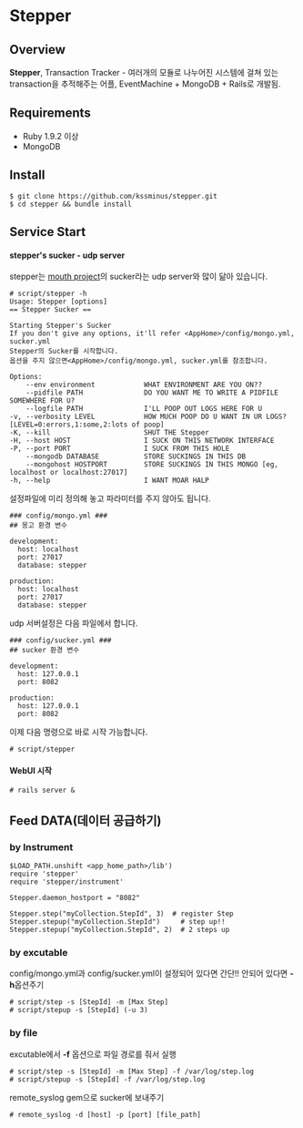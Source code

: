 # Stepper

## Overview

**Stepper**, Transaction Tracker - 여러개의 모듈로 나누어진 시스템에 걸쳐 있는 transaction을 추적해주는 어플, EventMachine + MongoDB + Rails로 개발됨.  
## Requirements
- Ruby 1.9.2 이상
- MongoDB

## Install
    $ git clone https://github.com/kssminus/stepper.git
    $ cd stepper && bundle install 


## Service Start
#### stepper's sucker - udp server
stepper는 [mouth project](https://github.com/cypriss/mouth)의 sucker라는 udp server와 많이 닮아 있습니다.

    # script/stepper -h
    Usage: Stepper [options]
    == Stepper Sucker ==
  
    Starting Stepper's Sucker
    If you don't give any options, it'll refer <AppHome>/config/mongo.yml, sucker.yml
    Stepper의 Sucker를 시작합니다.
    옵션을 주지 않으면<AppHome>/config/mongo.yml, sucker.yml를 참조합니다.
  
    Options:
        --env environment            WHAT ENVIRONMENT ARE YOU ON??
        --pidfile PATH               DO YOU WANT ME TO WRITE A PIDFILE SOMEWHERE FOR U?
        --logfile PATH               I'LL POOP OUT LOGS HERE FOR U
    -v, --verbosity LEVEL            HOW MUCH POOP DO U WANT IN UR LOGS? [LEVEL=0:errors,1:some,2:lots of poop]
    -K, --kill                       SHUT THE Stepper
    -H, --host HOST                  I SUCK ON THIS NETWORK INTERFACE
    -P, --port PORT                  I SUCK FROM THIS HOLE
        --mongodb DATABASE           STORE SUCKINGS IN THIS DB
        --mongohost HOSTPORT         STORE SUCKINGS IN THIS MONGO [eg, localhost or localhost:27017]
    -h, --help                       I WANT MOAR HALP
설정파일에 미리 정의해 놓고 파라미터를 주지 않아도 됩니다.
  
    ### config/mongo.yml ###
    ## 몽고 환경 변수

    development:
      host: localhost
      port: 27017
      database: stepper

    production:
      host: localhost
      port: 27017
      database: stepper
udp 서버설정은 다음 파일에서 합니다.

    ### config/sucker.yml ###
    ## sucker 환경 변수
  
    development:
      host: 127.0.0.1
      port: 8082

    production:
      host: 127.0.0.1
      port: 8082
이제 다음 명령으로 바로 시작 가능합니다.
  
    # script/stepper     

#### WebUI 시작
    # rails server &
    
## Feed DATA(데이터 공급하기)
### by Instrument
    $LOAD_PATH.unshift <app_home_path>/lib')
    require 'stepper'
    require 'stepper/instrument'
    
    Stepper.daemon_hostport = "8082"
    
    Stepper.step("myCollection.StepId", 3)  # register Step
    Stepper.stepup("myCollection.StepId")     # step up!!
    Stepper.stepup("myCollection.StepId", 2)  # 2 steps up 

### by excutable
config/mongo.yml과 config/sucker.yml이 설정되어 있다면 간단!! 안되어 있다면 **-h**옵션주기
  
    # script/step -s [StepId] -m [Max Step]
    # script/stepup -s [StepId] (-u 3)
  

### by file

excutable에서 **-f** 옵션으로 파일 경로를 줘서 실행
  
    # script/step -s [StepId] -m [Max Step] -f /var/log/step.log
    # script/stepup -s [StepId] -f /var/log/step.log
   
remote_syslog gem으로 sucker에 보내주기

    # remote_syslog -d [host] -p [port] [file_path] 


